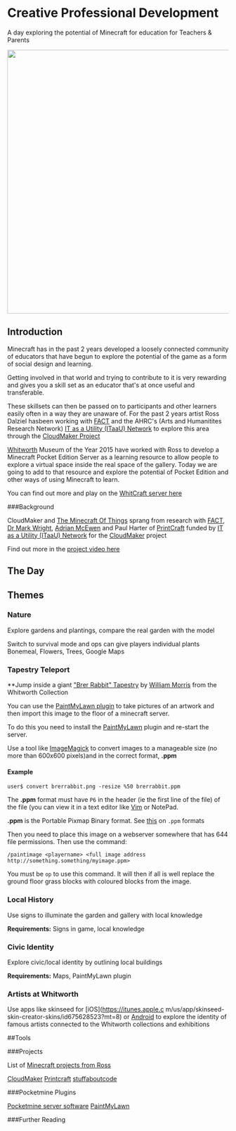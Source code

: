 # Creative Professional Development 

A day exploring the potential of Minecraft for education for Teachers & Parents

<img src="https://cloud.githubusercontent.com/assets/128456/9811986/43a7816e-5872-11e5-86ca-acfaa4c2cbcb.png" width="600">

## Introduction

Minecraft has in the past 2 years developed a loosely connected community of educators that have begun to explore the potential of the game as a form of social design and learning.

Getting involved in that world and trying to contribute to it is very rewarding and gives you a skill set as an educator that's at once useful and transferable.

These skillsets can then be passed on to participants and other learners easily often in a way they are unaware of. For the past 2 years artist Ross Dalziel hasbeen working with [FACT](http://fact.co.uk/) and the AHRC's (Arts and Humanitites Research Network) [IT as a Utility (ITaaU) Network](http://www.itutility.ac.uk) to explore this area through the [CloudMaker Project](https://github.com/cheapjack/CloudMaker)  

[Whitworth](http://www.whitworth.manchester.ac.uk/) Museum of the Year 2015 have worked with Ross to develop a Minecraft Pocket Edition Server as a learning resource to allow people to explore a virtual space inside the real space of the gallery. Today we are going to add to that resource and explore the potential of Pocket Edition and other ways of using Minecraft to learn.

You can find out more and play on the [WhitCraft server here](http://cheapjack.github.io/whitcraft/)

###Background

CloudMaker and [The Minecraft Of Things](http://minecraftofthings.tumblr.com) sprang from research with [FACT](http://fact.co.uk/), [Dr Mark Wright](https://twitter.com/dr_mark_wright), [Adrian McEwen](http://www.mcqn.com/) and Paul Harter of [PrintCraft](http://www.printcraft.org/) funded by [IT as a Utility (ITaaU) Network](http://www.itutility.ac.uk) for the [CloudMaker](http://www.fact.co.uk/projects/cloudmaker-making-minecraft-real.aspx) project

Find out more in the [project video here](https://vimeo.com/92258008) 
 

## The Day

## Themes 

### Nature

Explore gardens and plantings, compare the real garden with the model

Switch to survival mode and ops can give players individual plants
Bonemeal, Flowers, Trees, Google Maps

### Tapestry Teleport

**Jump inside a giant ["Brer Rabbit" Tapestry](http://gallerysearch.ds.man.ac.uk/Detail/23332) by [William Morris](https://en.wikipedia.org/wiki/William_Morris) from the Whitworth Collection

You can use the [PaintMyLawn plugin](https://github.com/shoghicp/PaintMyLawn) to take pictures of an artwork and then import this image to the floor of a minecraft server. 

To do this you need to install the [PaintMyLawn](https://github.com/shoghicp/PaintMyLawn) plugin and re-start the server.

Use a tool like [ImageMagick](http://www.imagemagick.org/script/convert.php) to convert images to a manageable size (no more than 600x600 pixels)and in the correct format, **.ppm**

#### Example

`user$ convert brerrabbit.png -resize %50 brerrabbit.ppm`

The **.ppm** format must have `P6` in the header (ie the first line of the file) of the file (you can view it in a text editor like [Vim](https://github.com/vim) or NotePad. 

**.ppm** is the Portable Pixmap Binary format. See [this](https://en.wikipedia.org/wiki/Netpbm_format) on `.ppm` formats

Then you need to place this image on a webserver somewhere that has 644 file permissions. Then use the command:

`/paintimage <playername> <full image address http://something.something/myimage.ppm>`

You must be `op` to use this command. It will then if all is well replace the ground floor grass blocks with coloured blocks from the image.


### Local History 

Use signs to illuminate the garden and gallery with local knowledge

**Requirements:**
Signs in game, local knowledge

### Civic Identity

Explore civic/local identity by outlining local buildings

**Requirements:**
Maps, PaintMyLawn plugin

### Artists at Whitworth

Use apps like skinseed for [iOS](https://itunes.apple.c m/us/app/skinseed-skin-creator-skins/id675628523?mt=8) or [Android](https://play.google.com/store/apps/details?id=com.africasunrise.skinseed&hl=en) to explore the identity of famous artists connected to the Whitworth collections and exhibitions

##Tools

###Projects

List of [Minecraft projects from Ross](http://cheapjack.github.io/EverythingMinecraft.html)

[CloudMaker](https://github.com/cheapjack/CloudMaker/)
[Printcraft](http://www.printcraft.org/)
[stuffaboutcode](http://stuffaboutcode.com)


###Pocketmine Plugins

[Pocketmine server software](https://www.pocketmine.net/)
[PaintMyLawn](https://github.com/shoghicp/PaintMyLawn)

###Further Reading 


